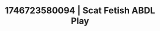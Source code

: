 ---
categories:
- AI-generated
- Erotic art direction
- Delirious pleasure
- Sensual touch
- Candlelit scenes
- Ethical porn
- ASMR
- Cosplay
image: /assets/images/1746723580094.jpg
layout: post
seo:
  description: Featured content with sensual Scat Fetish, ABDL Play. HD images available.
  keywords: Scat Fetish, ABDL Play
  og_image: /assets/images/1746723580094.jpg
  schema_type: VisualArtwork
tags:
- ABDL Play
- Scat Fetish
- '#1746723580094'
title: 1746723580094 | Scat Fetish ABDL Play
---